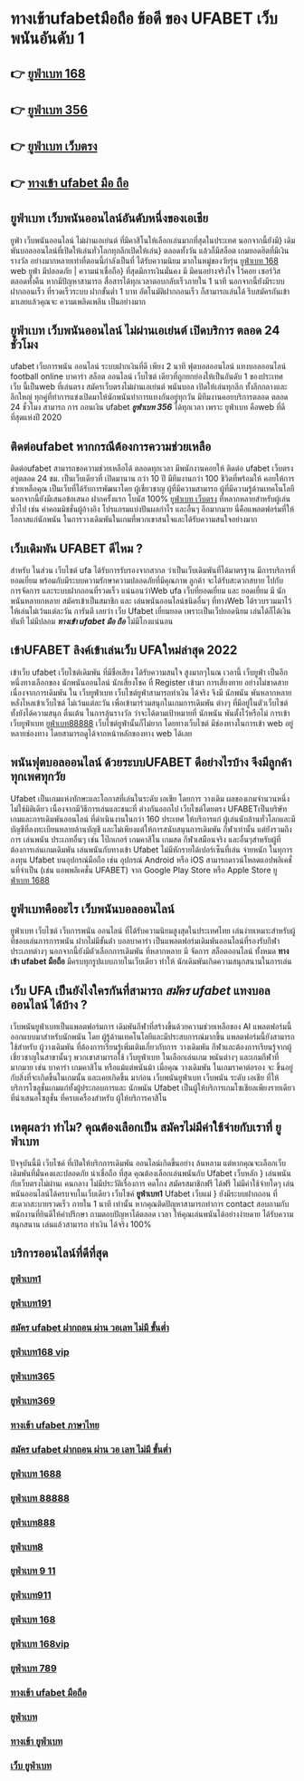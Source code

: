 # ทางเข้าufabetมือถือ ข้อดี ของ UFABET เว็บพนันอันดับ 1

## 👉 [ยูฟ่าเบท 168](https://linkfly.to/madam168)
## 👉 [ยูฟ่าเบท 356](https://bio.link/madam168)
## 👉 [ยูฟ่าเบท เว็บตรง](https://bio.link/madam168)
## 👉 [ทางเข้า ufabet มือ ถือ](https://heylink.me/madam168)

## ยูฟ่าเบท เว็บพนันออนไลน์อันดับหนึ่งของเอเชีย

 ยูฟ่า  เว็บพนันออนไลน์ ไม่ผ่านเอเย่นต์ ที่มีคาสิโนให้เลือกเล่นมากที่สุดในประเทศ นอกจากนี้ยังมี} เดิมพันบอลออนไลน์ที่เปิดให้เล่นทั่วโลกทุกลีกเปิดให้เล่น} ตลอดทั้งวัน  แล้วก็มีสล็อต  เกมยอดฮิตที่มีเงินรางวัล อย่างมากหลายเท่าที่ตอนนี้กำลังเป็นที่ ได้รับความนิยม มากในหมู่ของวัยรุ่น [ยูฟ่าเบท 168](https://bio.link/madam168)  web  ยูฟ่า มีปลอดภัย | ความน่าเชื่อถือ} ที่สุดมีการเงินมั่นคง มี มีคนอย่างจริงใจ ไว้คอย เซอร์วิส  ตลอดทั้งคืน หากมีปัญหาสามารถ  สื่อสารได้ทุกเวลาตอบกลับเร็วภายใน 1 นาที นอกจากนี้ยังมีระบบฝากถอนเร็ว ที่รวดเร็วระบบ ฝากขั้นต่ำ 1 บาท อัตโนมัติฝากถอนเร็ว ก็สามารถเล่นได้ รีบสมัครกันเข้ามาเลยแล้วคุณจะ ความเพลิดเพลิน เป็นอย่างมาก



## ยูฟ่าเบท  เว็บพนันออนไลน์ ไม่ผ่านเอเย่นต์  เปิดบริการ ตลอด 24 ชั่วโมง 

 ufabet  เว็บการพนัน ออนไลน์    ระบบฝากเงินที่ดี  เพียง 2 นาที ฟุตบอลออนไลน์ แทงบอลออนไลน์ football online บาคาร่า สล็อต ออนไลน์  เว็บไซต์ เดียวที่ถูกยกย่องให้เป็นอันดับ 1 ของประเทศ  เว็บ นี้เป็นweb ที่เล่นตรง สมัครเว็บตรงไม่ผ่านเอเย่นต์      พนันบอล  เปิดให้เล่นทุกลีก ทั้งลีกกลางและลีกใหญ่ ทุกคู่ที่ทำการแข่งเปิดมาให้นักพนันทำการแทงกันอยู่ทุกวัน มีทีมงานคอยบริการตลอด ตลอด 24 ชั่วโมง   สามารถ  การ ถอนเงิน ufabet ***ยูฟ่าเบท 356*** ได้ทุกเวลา เพราะ ยูฟ่าเบท  คือweb ที่ดีที่สุดแห่งปี 2020 


## ติดต่อufabet หากกรณีต้องการความช่วยเหลือ

ติดต่อufabet สามารถขอความช่วยเหลือได้ ตลอดทุกเวลา มีพนักงานคอยให้ ติดต่อ ufabet เว็บตรง อยู่ตลอด 24 ชม. เป็นเว็บเดียวที่ เปิดมานาน กว่า 10 ปี มีทีมงานกว่า 100 ชีวิตที่พร้อมให้ คอยให้การช่วยเหลือคุณ เป็นเว็บที่ได้รับการพัฒนาโดย ผู้เชี่ยวชาญ ผู้ที่มีความสามารถ ผู้ที่มีความรู้ด้านเทคโนโลยี นอกจากนี้ยังมีเสนอข้อเสนอ  ฝากครั้งแรก โบนัส 100%  [ยูฟ่าเบท เว็บตรง](https://heylink.me/madam168) ที่หลากหลายสำหรับผู้เล่นทั่วไป เช่น ค่าคอมมิชชั่นผู้อ้างอิง โปรแกรมแบ่งปันผลกำไร และอื่นๆ อีกมากมาย นี่คือแพลตฟอร์มที่ให้โอกาสแก่นักพนัน ในการวางเดิมพันในเกมที่พวกเขาสนใจและได้รับความสนใจอย่างมาก


##  เว็บเดิมพัน  UFABET ดีไหม ?

สำหรับ ในส่วน  เว็บไซต์  ufa ได้รับการรับรองจากสากล ว่าเป็นเว็บเดิมพันที่ได้มาตรฐาน  มีการบริการที่ยอดเยี่ยม พร้อมกับมีระบบความรักษาความปลอดภัยที่มีคุณภาพ ลูกค้า  จะได้รับสะดวกสบาย   ไปกับ การจัดการ และระบบฝากถอนที่รวดเร็ว  แน่นอนว่าWeb   ufa  เว็บที่ยอดเยี่ยม  และ ยอดเยี่ยม  มี นักพนันหลายกหลาย สมัครเข้าเป็นสมาชิก  และ เล่นพนันออนไลน์ชนิดอื่นๆ ที่ทางWeb ได้รวบรวมมาไว้ให้เล่นไม่เว้นแต่ละวัน การันตี เลยว่า เว็บ Ufabet   เยี่ยมยอด  เพราะเป็นเว็ปยอดนิยม เล่นได้ก็ได้เงินทันที ไม่มีปลอม ***ทางเข้า ufabet มือ ถือ*** ไม่มีโกงแน่นอน


## เข้าUFABET ลิงค์เข้าเล่นเว็บ UFAใหม่ล่าสุด 2022 

เข้าเว็บ ufabet  เว็บไซต์เดิมพัน  ที่มีชื่อเสียง  ได้รับความสนใจ สูงมากๆในณ เวลานี้  เว็บยูฟ่า  เป็นอีกหนึ่งทางเลือกของ นักพนันออนไลน์ นักเสี่ยงโชค ที่ Register เข้ามา การเสี่ยงทาย อย่างไม่ขาดสาย เนื่องจากการเดิมพัน ใน เว็บยูฟ่าเบท เว็บไซต์ยูฟ่าสามารถทำเงิน ได้จริง จึงมี นักพนัน พันหลากหลาย  หลั่งไหลเข้าเว็บไซต์ ไม่เว้นแต่ละวัน เพื่อเข้ามาร่วมสนุกในเกมการเดิมพัน ต่างๆ ที่มีอยู่ในตัวเว็บไซต์  ทั้งยังได้ความสนุก ตื่นเต้น ในการลุ้นรางวัล ว่าจะได้ตามเป้าหมายที่ นักพนัน พันตั้งไว้หรือไม่ การเข้า เว็บยูฟ่าเบท [ยูฟ่าเบท88888](https://linkfly.to/madam168) เว็บไซต์ยูฟ่านั้นก็ไม่ยาก  โดยทางเว็บไซต์ มีช่องทางในการเข้า web อยู่หลายช่องทาง โดยสามารถดูได้จากหน้าหลักของทาง web ได้เลย


## พนันฟุตบอลออนไลน์    ด้วยระบบUFABET ดีอย่างไรบ้าง จึงมีลูกค้าทุกเพศทุกวัย

Ufabet เป็นเกมแห่งทักษะและโอกาสที่เล่นในระดับ เอเชีย โดยการ วางเดิม ผลของเกมจำนวนหนึ่ง ไม่ใช่มิติเดียว เนื่องจากมีวิธีการเล่นและชนะที่ ต่างกันออกไป เว็บไซต์โดยตรง UFABETเป็นบริษัทเกมและการเดิมพันออนไลน์ ที่ดำเนินงานในกว่า 160 ประเทศ ให้บริการแก่ ผู้เล่นนับล้านทั่วโลกและมีบัญชีที่ลงทะเบียนหลายล้านบัญชี และไม่เพียงแต่ให้การสนับสนุนการเดิมพัน กีฬาเท่านั้น แต่ยังรวมถึงการ เล่นพนัน ประเภทอื่นๆ เช่น โป๊กเกอร์ เกมคาสิโน เกมสด กีฬาเสมือนจริง และอื่นๆสำหรับผู้ที่ต้องการเล่นเกมเดิมพัน เล่นพนันกับทางเข้า Ufabet ไม่มีหักรายได้เปอร์เซ็นที่เล่น  จ่ายหนัก ในทุการลงทุน Ufabet  บนอุปกรณ์มือถือ เช่น อุปกรณ์ Android หรือ iOS สามารถดาวน์โหลดแอปพลิเคชั่นที่จำเป็น (เช่น แอพพลิเคชั่น UFABET) จาก Google Play Store หรือ Apple Store [ยูฟ่าเบท 1688](https://bio.link/madam168) 


## ยูฟ่าเบทคืออะไร เว็บพนันบอลออนไลน์ 

ยูฟ่าเบท  เว็บไซต์  เว็บการพนัน ออนไลน์  ที่ได้รับความนิยมสูงสุดในประเทศไทย เล่นง่ายเหมาะสำหรับผู้ที่ชอบเล่นการการพนัน  ฝากไม่มีขั้นต่ํา บอลบาคาร่า  เป็นแพลตฟอร์มเดิมพันออนไลน์ที่รองรับกีฬาประเภทต่างๆ นอกจากนี้ยังมีตัวเลือกการเดิมพัน ที่หลากหลาย มี จัดการ  สล็อตออนไลน์ ทั้งหมด  **ทางเข้า ufabet มือถือ** มีครบทุกรูปแบบภายในเว็บเดียว ทำให้  นักเดิมพันเกิดความสนุกสนานในการเล่น


## เว็บ UFA เป็นยังไงใครกันที่สามารถ ***สมัคร ufabet*** แทงบอลออนไลน์  ได้บ้าง ?

 เว็บพนันยูฟ่าเบทเป็นแพลตฟอร์มการ เดิมพันกีฬาที่สร้างขึ้นด้วยความช่วยเหลือของ AI แพลตฟอร์มนี้ ออกแบบมาสำหรับนักพนัน โดย ผู้รู้ด้านเทคโนโลยีและมีประสบการณ์มากขึ้น แพลตฟอร์มนี้ยังสามารถใช้สำหรับ ผู้วางเดิมพัน ที่ต้องการเรียนรู้เพิ่มเติมเกี่ยวกับการ วางเดิมพัน กีฬาและต้องการเรียนรู้จากผู้เชี่ยวชาญในสาขานั้นๆ พวกเขาสามารถใช้  เว็บยูฟ่าเบท ในเลือกเล่นเกม พนันต่างๆ และเกมกีฬาที่มากมาย เช่น บาคาร่า เกมคาสิโน หรือแม้แต่พนันม้า เมื่อคุณ วางเดิมพัน ในเกมราคาต่อรอง จะ ขึ้นอยู่กับสิ่งที่จะเกิดขึ้นในเกมนั้น และเคยเกิดขึ้น มาก่อน  เว็บพนันยูฟ่าเบท  เว็บพนัน ระดับ เอเชีย ที่ให้บริการโซลูชั่นเกมแก่ทั้งผู้ประกอบการและ นักพนัน Ufabet เป็นผู้ให้บริการเกมโซเชียลเพียงรายเดียวที่นำเสนอโซลูชั่น  ที่ครบเครื่องสำหรับ ผู้ให้บริการคาสิโน 

## เหตุผลว่า ทำไม? คุณต้องเลือกเป็น สมัครไม่มีค่าใช้จ่ายกับเราที่ ยูฟ่าเบท

ปัจจุบันนี้มี เว็บไซค์ ที่เปิดให้บริกการเดิมพัน  ออนไลน์เกิดขึ้นอย่าง ล้นหลาม  แต่หากคุณจะเลือกเว็บเดิมพันที่มั่นคงและปลอดภัย  น่าเชื่อถือ ที่สุด คุณต้องเลือกเล่นพนันกับ  Ufabet เว็บหลัก } เล่นพนันกับเว็บตรงไม่ผ่านเ คนกลาง  ไม่มีประวัติเรื่องการ คดโกง  สมัครสมาชิกฟรี ได้ฟรี ไม่มีค่าใช้จ่ายใดๆ เล่นพนันออนไลน์ได้ครบจบในเว็บเดียว เว็บไซค์  **ยูฟ่าเบท1** Ufabet เว็บแม่  } ยังมีระบบฝากถอน ที่สะดวกสะบายรวดเร็ว ภายใน  1 นาที เท่านั้น หากคุณติดปัญหาสามารถทำการ contact สอบถามกับพนักงานที่ยินดีให้คำปรึกษา ถามตอบปัญหาได้ตลอด เวลา  ให้คุณเล่นพนันได้อย่างง่ายดาย ได้รับความสนุกสนาน  เล่นแล้วสามารถ ทำเงิน ได้จริง 100% 


## บริการออนไลน์ที่ดีที่สุด

### [ยูฟ่าเบท1](https://atom.io/themes/ทางเข้า%20ufabet%209999%20สมัครฟรี100%%20โบนัส150%%20ถอนได้100%)
### [ยูฟ่าเบท191](https://atom.io/themes/ยูฟ่าเบท%20168vip%20สมัครฟรี100%%20โบนัส150%%20ถอนได้100%)
### [สมัคร ufabet ฝากถอน ผ่าน วอเลท ไม่มี ขั้นต่ำ](https://atom.io/themes/ยูฟ่าเบท168%20สมัครฟรี100%%20โบนัส150%%20ถอนได้100%)
### [ยูฟ่าเบท168 vip](https://atom.io/themes/ยูฟ่าเบท%208%20สมัครฟรี100%%20โบนัส150%%20ถอนได้100%)
### [ยูฟ่าเบท365](https://atom.io/themes/ทางเข้า%20ufabet%20มือ%20ถือ%20สมัครฟรี100%%20โบนัส150%%20ถอนได้100%)
### [ยูฟ่าเบท369](https://atom.io/themes/ยูฟ่าเบท888%20สมัครฟรี100%%20โบนัส150%%20ถอนได้100%)
### [ทางเข้า ufabet ภาษาไทย](https://atom.io/themes/ยูฟ่าเบท123%20สมัครฟรี100%%20โบนัส150%%20ถอนได้100%)
### [สมัคร ufabet ฝากถอน ผ่าน วอ เลท ไม่มี ขั้นต่ำ](https://atom.io/themes/ยูฟ่าเบท%201%20สมัครฟรี100%%20โบนัส150%%20ถอนได้100%)
### [ยูฟ่าเบท 1688](https://atom.io/themes/สมัคร%20ufabet%20สมัครฟรี100%%20โบนัส150%%20ถอนได้100%)
### [ยูฟ่าเบท 88888](https://atom.io/themes/สมัครufabet%20สมัครฟรี100%%20โบนัส150%%20ถอนได้100%)
### [ยูฟ่าเบท888](https://atom.io/themes/ยูฟ่าเบท8%20สมัครฟรี100%%20โบนัส150%%20ถอนได้100%)
### [ยูฟ่าเบท8](https://atom.io/themes/ยูฟ่าเบท%20191%20สมัครฟรี100%%20โบนัส150%%20ถอนได้100%)
### [ยูฟ่าเบท 9 11](https://atom.io/themes/ยูฟ่าเบท24%20สมัครฟรี100%%20โบนัส150%%20ถอนได้100%)
### [ยูฟ่าเบท911](https://atom.io/themes/ยูฟ่าเบท911%20สมัครฟรี100%%20โบนัส150%%20ถอนได้100%)
### [ยูฟ่าเบท 168](https://atom.io/themes/ยูฟ่าเบท%20777%20สมัครฟรี100%%20โบนัส150%%20ถอนได้100%)
### [ยูฟ่าเบท 168vip](https://atom.io/themes/ยูฟ่าเบท168%20vip%20สมัครฟรี100%%20โบนัส150%%20ถอนได้100%)
### [ยูฟ่าเบท 789](https://atom.io/themes/สมัคร%20ufabet%20ฝากถอน%20ผ่าน%20วอ%20เลท%20ไม่มี%20ขั้นต่ำ%20สมัครฟรี100%%20โบนัส150%%20ถอนได้100%)
### [ทางเข้า ufabet มือถือ](https://atom.io/themes/สมัคร%20ufabet%20ฝากถอนผ่านวอเลทไม่มีขั้นต่ำ%20สมัครฟรี100%%20โบนัส150%%20ถอนได้100%)
### [ยูฟ่าเบท](https://atom.io/themes/สมัคร%20ufabet%20เว็บตรง%20สมัครฟรี100%%20โบนัส150%%20ถอนได้100%)
### [ทางเข้า ยูฟ่าเบท](https://atom.io/themes/ทางเข้า%20ufabet%20ภาษาไทย%20สมัครฟรี100%%20โบนัส150%%20ถอนได้100%)
### [เว็บ ยูฟ่าเบท](https://atom.io/themes/ทางเข้า%20ยูฟ่าเบท%20สมัครฟรี100%%20โบนัส150%%20ถอนได้100%)